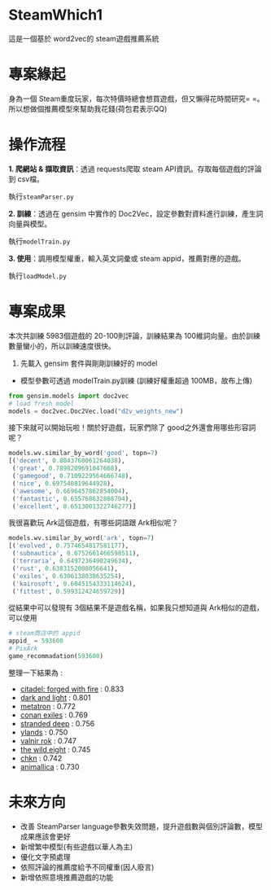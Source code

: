 # SteamWhich1
這是一個基於 word2vec的 steam遊戲推薦系統

# 專案緣起
身為一個 Steam重度玩家，每次特價時總會想買遊戲，但又懶得花時間研究= =。所以想做個推薦模型來幫助我花錢(荷包君表示QQ)

# 操作流程
**1. 爬網站 & 擷取資訊**：透過 requests爬取 steam API資訊。存取每個遊戲的評論到 csv檔。

執行`steamParser.py`

**2. 訓練**：透過在 gensim 中實作的 Doc2Vec，設定參數對資料進行訓練，產生詞向量與模型。

執行`modelTrain.py`

**3. 使用**：調用模型權重，輸入英文詞彙或 steam appid，推薦對應的遊戲。

執行`loadModel.py`


# 專案成果
本次共訓練 5983個遊戲的 20-100則評論，訓練結果為 100維詞向量。由於訓練數量蠻小的，所以訓練速度很快。

1. 先載入 gensim 套件與剛剛訓練好的 model
- 模型參數可透過 modelTrain.py訓練 (訓練好權重超過 100MB，故布上傳)
```python
from gensim.models import doc2vec
# load fresh model
models = doc2vec.Doc2Vec.load("d2v_weights_new")
```
接下來就可以開始玩啦！關於好遊戲，玩家們除了 good之外還會用哪些形容詞呢？
```python
models.wv.similar_by_word('good', topn=7)
[('decent', 0.8043760061264038),
 ('great', 0.7898209691047668),
 ('gamegood', 0.7109229564666748),
 ('nice', 0.697540819644928),
 ('awesome', 0.6696457862854004),
 ('fantastic', 0.655768632888794),
 ('excellent', 0.6513001322746277)]
```
我很喜歡玩 Ark這個遊戲，有哪些詞語跟 Ark相似呢？
```python
models.wv.similar_by_word('ark', topn=7)
[('evolved', 0.7574654817581177),
 ('subnautica', 0.6752661466598511),
 ('terraria', 0.6497236490249634),
 ('rust', 0.6383152008056641),
 ('exiles', 0.6306138038635254),
 ('kairosoft', 0.6045154333114624),
 ('fittest', 0.599312424659729)]
```
從結果中可以發現有 3個結果不是遊戲名稱，如果我只想知道與 Ark相似的遊戲，可以使用
```python
# steam商店中的 appid
appid_ = 593600
# PixArk
game_recommadation(593600)
```
整理一下結果為 :
- [citadel: forged with fire](https://store.steampowered.com/app/487120) : 0.833
- [dark and light](https://store.steampowered.com/app/529180) : 0.801
- [metatron](https://store.steampowered.com/app/454680) : 0.772
- [conan exiles](https://store.steampowered.com/app/440900) : 0.769
- [stranded deep](https://store.steampowered.com/app/313120) : 0.756
- [ylands](https://store.steampowered.com/app/298610) : 0.750
- [valnir rok](https://store.steampowered.com/app/658980) : 0.747
- [the wild eight](https://store.steampowered.com/app/526160) : 0.745
- [chkn](https://store.steampowered.com/app/420930) : 0.742
- [animallica](https://store.steampowered.com/app/638850) : 0.730


# 未來方向
- 改善 SteamParser language參數失效問題，提升遊戲數與個別評論數，模型成果應該會更好
- 新增繁中模型(有些遊戲以華人為主)
- 優化文字預處理
- 依照評論的推薦度給予不同權重(因人廢言)
- 新增依照意境推薦遊戲的功能
